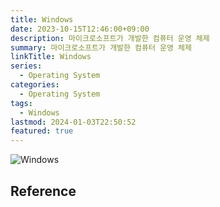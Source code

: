```yaml
---
title: Windows
date: 2023-10-15T12:46:00+09:00
description: 마이크로소프트가 개발한 컴퓨터 운영 체제
summary: 마이크로소프트가 개발한 컴퓨터 운영 체제
linkTitle: Windows
series:
  - Operating System
categories:
  - Operating System
tags:
  - Windows
lastmod: 2024-01-03T22:50:52
featured: true
---
```


![Windows](media/images/windows.png)

## Reference
